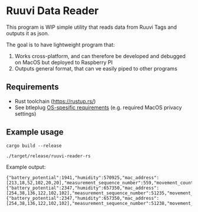 # Ruuvi Data Reader

This program is WIP simple utility that reads data from Ruuvi Tags and outputs it as json.

The goal is to have lightweight program that:

1. Works cross-platform, and can therefore be developed and debugged on MacOS but deployed to Raspberry PI
2. Outputs general format, that can ve easily piped to other programs

## Requirements

- Rust toolchain (https://rustup.rs/)
- See btleplug [OS-spesific requirements](https://github.com/deviceplug/btleplug#buildinstallation-notes-for-specific-platforms) (e.g. required MacOS privacy settings)

## Example usage

```shell
cargo build --release
```

```shell
./target/release/ruuvi-reader-rs
```

Example output:

```
{"battery_potential":1941,"humidity":570925,"mac_address":[213,18,52,102,20,20],"measurement_sequence_number":559,"movement_counter":79,"pressure":100621,"temperature_millicelsius":22005,"tx_power":4}
{"battery_potential":2347,"humidity":657350,"mac_address":[254,38,136,122,102,102],"measurement_sequence_number":51235,"movement_counter":2,"pressure":100817,"temperature_millicelsius":-28260,"tx_power":4}
{"battery_potential":2347,"humidity":657350,"mac_address":[254,38,136,122,102,102],"measurement_sequence_number":51238,"movement_counter":2,"pressure":100817,"temperature_millicelsius":-28260,"tx_power":4}
```
